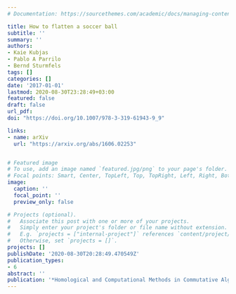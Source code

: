 ```yaml
---
# Documentation: https://sourcethemes.com/academic/docs/managing-content/

title: How to flatten a soccer ball
subtitle: ''
summary: ''
authors:
- Kaie Kubjas
- Pablo A Parrilo
- Bernd Sturmfels
tags: []
categories: []
date: '2017-01-01'
lastmod: 2020-08-30T23:28:49+03:00
featured: false
draft: false
url_pdf:
doi: "https://doi.org/10.1007/978-3-319-61943-9_9"

links:
- name: arXiv
  url: "https://arxiv.org/abs/1606.02253"


# Featured image
# To use, add an image named `featured.jpg/png` to your page's folder.
# Focal points: Smart, Center, TopLeft, Top, TopRight, Left, Right, BottomLeft, Bottom, BottomRight.
image:
  caption: ''
  focal_point: ''
  preview_only: false

# Projects (optional).
#   Associate this post with one or more of your projects.
#   Simply enter your project's folder or file name without extension.
#   E.g. `projects = ["internal-project"]` references `content/project/deep-learning/index.md`.
#   Otherwise, set `projects = []`.
projects: []
publishDate: '2020-08-30T20:28:49.470549Z'
publication_types:
- 6
abstract: ''
publication: '*Homological and Computational Methods in Commutative Algebra,* editors A. Conca, J. Gubeladze and T. Römer, Springer INdAM series, volume 20, pages 141-162'
---
```

